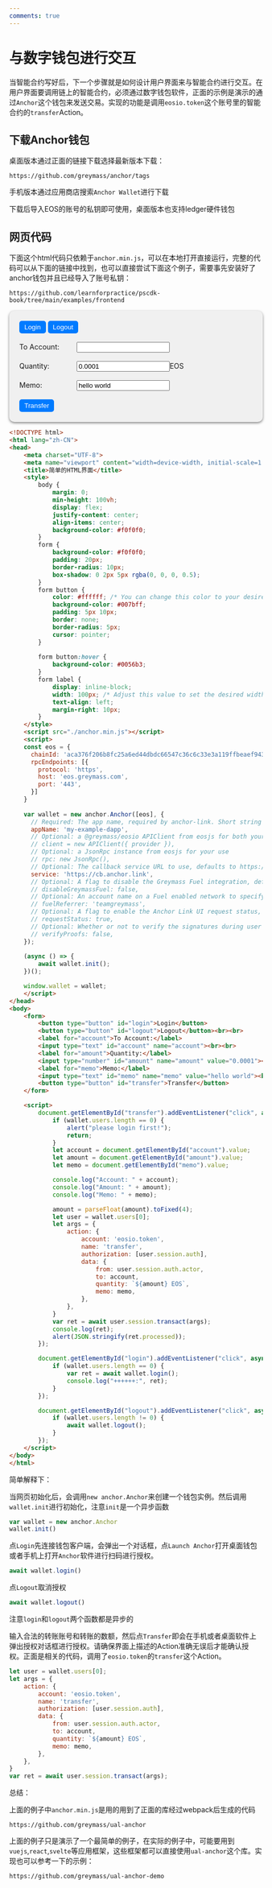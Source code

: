 ```yaml
---
comments: true
---
```


# 与数字钱包进行交互

当智能合约写好后，下一个步骤就是如何设计用户界面来与智能合约进行交互。在用户界面要调用链上的智能合约，必须通过数字钱包软件，正面的示例是演示的通过`Anchor`这个钱包来发送交易。实现的功能是调用`eosio.token`这个账号里的智能合约的`transfer`Action。

## 下载Anchor钱包

桌面版本通过正面的链接下载选择最新版本下载：

```
https://github.com/greymass/anchor/tags
```

手机版本通过应用商店搜索`Anchor Wallet`进行下载

下载后导入EOS的账号的私钥即可使用，桌面版本也支持ledger硬件钱包

## 网页代码

下面这个html代码只依赖于`anchor.min.js`，可以在本地打开直接运行，完整的代码可以从下面的链接中找到，也可以直接尝试下面这个例子，需要事先安装好了anchor钱包并且已经导入了账号私钥：


```
https://github.com/learnforpractice/pscdk-book/tree/main/examples/frontend
```


<style>
    form {
        background-color: #f0f0f0;
        padding: 20px;
        border-radius: 10px;
        box-shadow: 0 2px 5px rgba(0, 0, 0, 0.5);
    }
    form button {
        color: #ffffff; /* You can change this color to your desired foreground color */
        background-color: #007bff;
        padding: 5px 10px;
        border: none;
        border-radius: 5px;
        cursor: pointer;
    }

    form button:hover {
        background-color: #0056b3;
    }
    form label {
        display: inline-block;
        width: 100px; /* Adjust this value to set the desired width for the labels */
        text-align: left;
        margin-right: 10px;
    }
</style>
<script src="../../assets/javascripts/anchor.min.js"></script>
<script>
const eos = {
    chainId: 'aca376f206b8fc25a6ed44dbdc66547c36c6c33e3a119ffbeaef943642f0e906',
    rpcEndpoints: [{
    protocol: 'https',
    host: 'eos.greymass.com',
    port: '443',
    }]
}

var wallet = new anchor.Anchor([eos], {
    // Required: The app name, required by anchor-link. Short string identifying the app
    appName: 'my-example-dapp',
    // Optional: a @greymass/eosio APIClient from eosjs for both your use and to use internally in UAL
    // client = new APIClient({ provider }),
    // Optional: a JsonRpc instance from eosjs for your use
    // rpc: new JsonRpc(),
    // Optional: The callback service URL to use, defaults to https://cb.anchor.link
    service: 'https://cb.anchor.link',
    // Optional: A flag to disable the Greymass Fuel integration, defaults to false (enabled)
    // disableGreymassFuel: false,
    // Optional: An account name on a Fuel enabled network to specify as the referrer for transactions
    // fuelReferrer: 'teamgreymass',
    // Optional: A flag to enable the Anchor Link UI request status, defaults to true (enabled)
    // requestStatus: true,  
    // Optional: Whether or not to verify the signatures during user login, defaults to false (disabled)
    // verifyProofs: false,
});

(async () => {
    await wallet.init();
})();

window.wallet = wallet;
</script>
<form>
    <button type="button" id="login">Login</button>
    <button type="button" id="logout">Logout</button><br><br>
    <label for="account">To Account:</label>
    <input type="text" id="account" name="account"><br><br>
    <label for="amount">Quantity:</label>
    <input type="number" id="amount" name="amount" value="0.0001"><label>EOS</label><br><br>
    <label for="memo">Memo:</label>
    <input type="text" id="memo" name="memo" value="hello world"><br><br>
    <button type="button" id="transfer">Transfer</button>
</form>

<script>
    document.getElementById("transfer").addEventListener("click", async function() {
        if (wallet.users.length == 0) {
            alert("please login first!");
            return;
        }
        let account = document.getElementById("account").value;
        let amount = document.getElementById("amount").value;
        let memo = document.getElementById("memo").value;

        console.log("Account: " + account);
        console.log("Amount: " + amount);
        console.log("Memo: " + memo);

        amount = parseFloat(amount).toFixed(4);
        let user = wallet.users[0];
        let args = {
            action: {
                account: 'eosio.token',
                name: 'transfer',
                authorization: [user.session.auth],
                data: {
                    from: user.session.auth.actor,
                    to: account,
                    quantity: `${amount} EOS`,
                    memo: memo,
                },
            },
        }
        var ret = await user.session.transact(args);
        console.log(ret);
        alert(JSON.stringify(ret.processed));
    });

    document.getElementById("login").addEventListener("click", async function() {
        if (wallet.users.length == 0) {
            var ret = await wallet.login();
            console.log("++++++:", ret);
        }
    });

    document.getElementById("logout").addEventListener("click", async function() {
        if (wallet.users.length != 0) {
            await wallet.logout();
        }
    });
</script>


```html
<!DOCTYPE html>
<html lang="zh-CN">
<head>
    <meta charset="UTF-8">
    <meta name="viewport" content="width=device-width, initial-scale=1.0">
    <title>简单的HTML界面</title>
    <style>
        body {
            margin: 0;
            min-height: 100vh;
            display: flex;
            justify-content: center;
            align-items: center;
            background-color: #f0f0f0;
        }
        form {
            background-color: #f0f0f0;
            padding: 20px;
            border-radius: 10px;
            box-shadow: 0 2px 5px rgba(0, 0, 0, 0.5);
        }
        form button {
            color: #ffffff; /* You can change this color to your desired foreground color */
            background-color: #007bff;
            padding: 5px 10px;
            border: none;
            border-radius: 5px;
            cursor: pointer;
        }
    
        form button:hover {
            background-color: #0056b3;
        }
        form label {
            display: inline-block;
            width: 100px; /* Adjust this value to set the desired width for the labels */
            text-align: left;
            margin-right: 10px;
        }
    </style>
    <script src="./anchor.min.js"></script>
    <script>    
    const eos = {
      chainId: 'aca376f206b8fc25a6ed44dbdc66547c36c6c33e3a119ffbeaef943642f0e906',
      rpcEndpoints: [{
        protocol: 'https',
        host: 'eos.greymass.com',
        port: '443',
      }]
    }
    
    var wallet = new anchor.Anchor([eos], {
      // Required: The app name, required by anchor-link. Short string identifying the app
      appName: 'my-example-dapp',
      // Optional: a @greymass/eosio APIClient from eosjs for both your use and to use internally in UAL
      // client = new APIClient({ provider }),
      // Optional: a JsonRpc instance from eosjs for your use
      // rpc: new JsonRpc(),
      // Optional: The callback service URL to use, defaults to https://cb.anchor.link
      service: 'https://cb.anchor.link',
      // Optional: A flag to disable the Greymass Fuel integration, defaults to false (enabled)
      // disableGreymassFuel: false,
      // Optional: An account name on a Fuel enabled network to specify as the referrer for transactions
      // fuelReferrer: 'teamgreymass',
      // Optional: A flag to enable the Anchor Link UI request status, defaults to true (enabled)
      // requestStatus: true,  
      // Optional: Whether or not to verify the signatures during user login, defaults to false (disabled)
      // verifyProofs: false,
    });
    
    (async () => {
        await wallet.init();
    })();

    window.wallet = wallet;
    </script>
</head>
<body>
    <form>
        <button type="button" id="login">Login</button>
        <button type="button" id="logout">Logout</button><br><br>
        <label for="account">To Account:</label>
        <input type="text" id="account" name="account"><br><br>
        <label for="amount">Quantity:</label>
        <input type="number" id="amount" name="amount" value="0.0001"><label>EOS</label><br><br>
        <label for="memo">Memo:</label>
        <input type="text" id="memo" name="memo" value="hello world"><br><br>
        <button type="button" id="transfer">Transfer</button>
    </form>

    <script>
        document.getElementById("transfer").addEventListener("click", async function() {
            if (wallet.users.length == 0) {
                alert("please login first!");
                return;
            }
            let account = document.getElementById("account").value;
            let amount = document.getElementById("amount").value;
            let memo = document.getElementById("memo").value;

            console.log("Account: " + account);
            console.log("Amount: " + amount);
            console.log("Memo: " + memo);

            amount = parseFloat(amount).toFixed(4);
            let user = wallet.users[0];
            let args = {
                action: {
                    account: 'eosio.token',
                    name: 'transfer',
                    authorization: [user.session.auth],
                    data: {
                        from: user.session.auth.actor,
                        to: account,
                        quantity: `${amount} EOS`,
                        memo: memo,
                    },
                },
            }
            var ret = await user.session.transact(args);
            console.log(ret);
            alert(JSON.stringify(ret.processed));
        });

        document.getElementById("login").addEventListener("click", async function() {
            if (wallet.users.length == 0) {
                var ret = await wallet.login();
                console.log("++++++:", ret);
            }
        });

        document.getElementById("logout").addEventListener("click", async function() {
            if (wallet.users.length != 0) {
                await wallet.logout();
            }
        });
    </script>
</body>
</html>
```

简单解释下：

当网页初始化后，会调用`new anchor.Anchor`来创建一个钱包实例。然后调用`wallet.init`进行初始化，注意`init`是一个异步函数

```javascript
var wallet = new anchor.Anchor
wallet.init()
```

点`Login`先连接钱包客户端，会弹出一个对话框，点`Launch Anchor`打开桌面钱包或者手机上打开`Anchor`软件进行扫码进行授权。

```javascript
await wallet.login()
```

点`Logout`取消授权

```javascript
await wallet.logout()
```

注意`login`和`logout`两个函数都是异步的


输入合法的转账账号和转账的数额，然后点`Transfer`即会在手机或者桌面软件上弹出授权对话框进行授权。请确保界面上描述的Action准确无误后才能确认授权。正面是相关的代码，调用了`eosio.token`的`transfer`这个Action。

```javascript
let user = wallet.users[0];
let args = {
    action: {
        account: 'eosio.token',
        name: 'transfer',
        authorization: [user.session.auth],
        data: {
            from: user.session.auth.actor,
            to: account,
            quantity: `${amount} EOS`,
            memo: memo,
        },
    },
}
var ret = await user.session.transact(args);
```

总结：

上面的例子中`anchor.min.js`是用的用到了正面的库经过webpack后生成的代码

```
https://github.com/greymass/ual-anchor
```

上面的例子只是演示了一个最简单的例子，在实际的例子中，可能要用到`vuejs`,`react`,`svelte`等应用框架，这些框架都可以直接使用`ual-anchor`这个库。实现也可以参考一下的示例：

```
https://github.com/greymass/ual-anchor-demo
```
